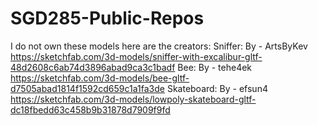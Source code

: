 # SGD285-Public-Repos
 I do not own these models here are the creators: 
 Sniffer: By - ArtsByKev https://sketchfab.com/3d-models/sniffer-with-excalibur-gltf-48d2608c6ab74d3896abad9ca3c1badf
 Bee: By - tehe4ek https://sketchfab.com/3d-models/bee-gltf-d7505abad1814f1592cd659c1a1fa3de
 Skateboard: By - efsun4 https://sketchfab.com/3d-models/lowpoly-skateboard-gltf-dc18fbedd63c458b9b31878d7909f9fd
